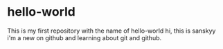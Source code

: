 # hello-world
This is my first repository with the name of hello-world
hi, this is sanskyy 
i'm a new on github and learning about git and github.
